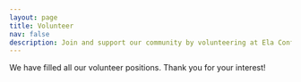 ```yaml
---
layout: page
title: Volunteer
nav: false
description: Join and support our community by volunteering at Ela Conf.
---
```


We have filled all our volunteer positions. Thank you for your interest!